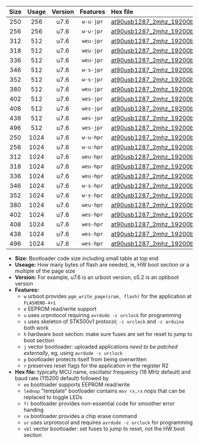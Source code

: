 |Size|Usage|Version|Features|Hex file|
|:-:|:-:|:-:|:-:|:--|
|250|256|u7.6|`w-u-jpr`|[at90usb1287_2mhz_19200bps_ur_vbl.hex](https://raw.githubusercontent.com/stefanrueger/urboot/main/at90usb1287_2mhz_19200bps_ur_vbl.hex)|
|256|256|u7.6|`w-u-jpr`|[at90usb1287_2mhz_19200bps_lednop_ur_vbl.hex](https://raw.githubusercontent.com/stefanrueger/urboot/main/at90usb1287_2mhz_19200bps_lednop_ur_vbl.hex)|
|312|512|u7.6|`weu-jpr`|[at90usb1287_2mhz_19200bps_ee_ur_vbl.hex](https://raw.githubusercontent.com/stefanrueger/urboot/main/at90usb1287_2mhz_19200bps_ee_ur_vbl.hex)|
|318|512|u7.6|`weu-jpr`|[at90usb1287_2mhz_19200bps_ee_lednop_ur_vbl.hex](https://raw.githubusercontent.com/stefanrueger/urboot/main/at90usb1287_2mhz_19200bps_ee_lednop_ur_vbl.hex)|
|336|512|u7.6|`weu-jpr`|[at90usb1287_2mhz_19200bps_ee_lednop_fr_ur_vbl.hex](https://raw.githubusercontent.com/stefanrueger/urboot/main/at90usb1287_2mhz_19200bps_ee_lednop_fr_ur_vbl.hex)|
|346|512|u7.6|`w-s-jpr`|[at90usb1287_2mhz_19200bps_vbl.hex](https://raw.githubusercontent.com/stefanrueger/urboot/main/at90usb1287_2mhz_19200bps_vbl.hex)|
|352|512|u7.6|`w-s-jpr`|[at90usb1287_2mhz_19200bps_lednop_vbl.hex](https://raw.githubusercontent.com/stefanrueger/urboot/main/at90usb1287_2mhz_19200bps_lednop_vbl.hex)|
|380|512|u7.6|`weu-jpr`|[at90usb1287_2mhz_19200bps_ee_lednop_fr_ce_ur_vbl.hex](https://raw.githubusercontent.com/stefanrueger/urboot/main/at90usb1287_2mhz_19200bps_ee_lednop_fr_ce_ur_vbl.hex)|
|402|512|u7.6|`wes-jpr`|[at90usb1287_2mhz_19200bps_ee_vbl.hex](https://raw.githubusercontent.com/stefanrueger/urboot/main/at90usb1287_2mhz_19200bps_ee_vbl.hex)|
|408|512|u7.6|`wes-jpr`|[at90usb1287_2mhz_19200bps_ee_lednop_vbl.hex](https://raw.githubusercontent.com/stefanrueger/urboot/main/at90usb1287_2mhz_19200bps_ee_lednop_vbl.hex)|
|438|512|u7.6|`wes-jpr`|[at90usb1287_2mhz_19200bps_ee_lednop_fr_vbl.hex](https://raw.githubusercontent.com/stefanrueger/urboot/main/at90usb1287_2mhz_19200bps_ee_lednop_fr_vbl.hex)|
|496|512|u7.6|`wes-jpr`|[at90usb1287_2mhz_19200bps_ee_lednop_fr_ce_vbl.hex](https://raw.githubusercontent.com/stefanrueger/urboot/main/at90usb1287_2mhz_19200bps_ee_lednop_fr_ce_vbl.hex)|
|250|1024|u7.6|`w-u-hpr`|[at90usb1287_2mhz_19200bps_ur.hex](https://raw.githubusercontent.com/stefanrueger/urboot/main/at90usb1287_2mhz_19200bps_ur.hex)|
|256|1024|u7.6|`w-u-hpr`|[at90usb1287_2mhz_19200bps_lednop_ur.hex](https://raw.githubusercontent.com/stefanrueger/urboot/main/at90usb1287_2mhz_19200bps_lednop_ur.hex)|
|312|1024|u7.6|`weu-hpr`|[at90usb1287_2mhz_19200bps_ee_ur.hex](https://raw.githubusercontent.com/stefanrueger/urboot/main/at90usb1287_2mhz_19200bps_ee_ur.hex)|
|318|1024|u7.6|`weu-hpr`|[at90usb1287_2mhz_19200bps_ee_lednop_ur.hex](https://raw.githubusercontent.com/stefanrueger/urboot/main/at90usb1287_2mhz_19200bps_ee_lednop_ur.hex)|
|336|1024|u7.6|`weu-hpr`|[at90usb1287_2mhz_19200bps_ee_lednop_fr_ur.hex](https://raw.githubusercontent.com/stefanrueger/urboot/main/at90usb1287_2mhz_19200bps_ee_lednop_fr_ur.hex)|
|346|1024|u7.6|`w-s-hpr`|[at90usb1287_2mhz_19200bps.hex](https://raw.githubusercontent.com/stefanrueger/urboot/main/at90usb1287_2mhz_19200bps.hex)|
|352|1024|u7.6|`w-s-hpr`|[at90usb1287_2mhz_19200bps_lednop.hex](https://raw.githubusercontent.com/stefanrueger/urboot/main/at90usb1287_2mhz_19200bps_lednop.hex)|
|380|1024|u7.6|`weu-hpr`|[at90usb1287_2mhz_19200bps_ee_lednop_fr_ce_ur.hex](https://raw.githubusercontent.com/stefanrueger/urboot/main/at90usb1287_2mhz_19200bps_ee_lednop_fr_ce_ur.hex)|
|402|1024|u7.6|`wes-hpr`|[at90usb1287_2mhz_19200bps_ee.hex](https://raw.githubusercontent.com/stefanrueger/urboot/main/at90usb1287_2mhz_19200bps_ee.hex)|
|408|1024|u7.6|`wes-hpr`|[at90usb1287_2mhz_19200bps_ee_lednop.hex](https://raw.githubusercontent.com/stefanrueger/urboot/main/at90usb1287_2mhz_19200bps_ee_lednop.hex)|
|438|1024|u7.6|`wes-hpr`|[at90usb1287_2mhz_19200bps_ee_lednop_fr.hex](https://raw.githubusercontent.com/stefanrueger/urboot/main/at90usb1287_2mhz_19200bps_ee_lednop_fr.hex)|
|496|1024|u7.6|`wes-hpr`|[at90usb1287_2mhz_19200bps_ee_lednop_fr_ce.hex](https://raw.githubusercontent.com/stefanrueger/urboot/main/at90usb1287_2mhz_19200bps_ee_lednop_fr_ce.hex)|

- **Size:** Bootloader code size including small table at top end
- **Useage:** How many bytes of flash are needed, ie, HW boot section or a multiple of the page size
- **Version:** For example, u7.6 is an urboot version, o5.2 is an optiboot version
- **Features:**
  + `w` urboot provides `pgm_write_page(sram, flash)` for the application at `FLASHEND-4+1`
  + `e` EEPROM read/write support
  + `u` uses urprotocol requiring `avrdude -c urclock` for programming
  + `s` uses skeleton of STK500v1 protocol; `-c urclock` and `-c arduino` both work
  + `h` hardware boot section: make sure fuses are set for reset to jump to boot section
  + `j` vector bootloader: uploaded applications *need to be patched externally*, eg, using `avrdude -c urclock`
  + `p` bootloader protects itself from being overwritten
  + `r` preserves reset flags for the application in the register R2
- **Hex file:** typically MCU name, oscillator frequency (16 MHz default) and baud rate (115200 default) followed by
  + `ee` bootloader supports EEPROM read/write
  + `lednop` "template" bootloader contains `mov rx,rx` nops that can be replaced to toggle LEDs
  + `fr` bootloader provides non-essential code for smoother error handing
  + `ce` bootloader provides a chip erase command
  + `ur` uses urprotocol and requires `avrdude -c urclock` for programming
  + `vbl` vector bootloader: set fuses to jump to reset, not the HW boot section
